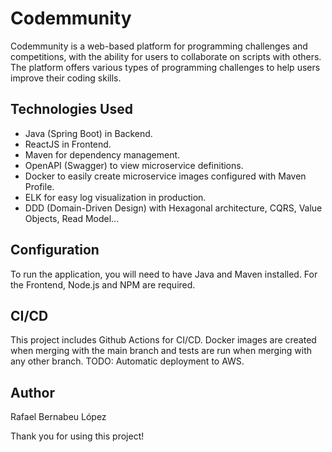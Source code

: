 # Codemmunity

Codemmunity is a web-based platform for programming challenges and competitions, with the ability for users to collaborate on scripts with others. The platform offers various types of programming challenges to help users improve their coding skills.

## Technologies Used

- Java (Spring Boot) in Backend.
- ReactJS in Frontend.
- Maven for dependency management.
- OpenAPI (Swagger) to view microservice definitions.
- Docker to easily create microservice images configured with Maven Profile.
- ELK for easy log visualization in production.
- DDD (Domain-Driven Design) with Hexagonal architecture, CQRS, Value Objects, Read Model...

## Configuration

To run the application, you will need to have Java and Maven installed. For the Frontend, Node.js and NPM are required.

## CI/CD

This project includes Github Actions for CI/CD. Docker images are created when merging with the main branch and tests are run when merging with any other branch. TODO: Automatic deployment to AWS.

## Author

Rafael Bernabeu López

Thank you for using this project!
